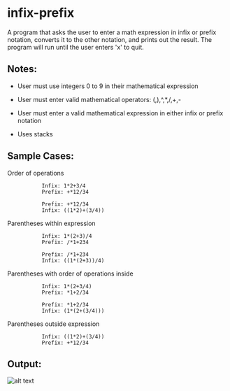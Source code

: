 # infix-prefix
A program that asks the user to enter a math expression in infix
or prefix notation, converts it to the other notation, and prints
out the result. The program will run until the user enters 'x' to
quit.

## Notes:
- User must use integers 0 to 9 in their mathematical expression

- User must enter valid mathematical operators: (,),^,*,/,+,-

- User must enter a valid mathematical expression in either
infix or prefix notation

- Uses stacks

## Sample Cases: 
Order of operations
```
	       Infix: 1*2+3/4
	       Prefix: +*12/34

	       Prefix: +*12/34
	       Infix: ((1*2)+(3/4))
```         

Parentheses within expression
```
	       Infix: 1*(2+3)/4
	       Prefix: /*1+234

	       Prefix: /*1+234
	       Infix: ((1*(2+3))/4)
```        

Parentheses with order of operations inside
```
	       Infix: 1*(2+3/4)
	       Prefix: *1+2/34

	       Prefix: *1+2/34
	       Infix: (1*(2+(3/4)))
```

Parentheses outside expression	
```
	       Infix: ((1*2)+(3/4))
	       Prefix: +*12/34
```

## Output:
![alt text](https://user-images.githubusercontent.com/34634457/34195323-c7b36af8-e511-11e7-83b6-6c95778b2da7.png)

